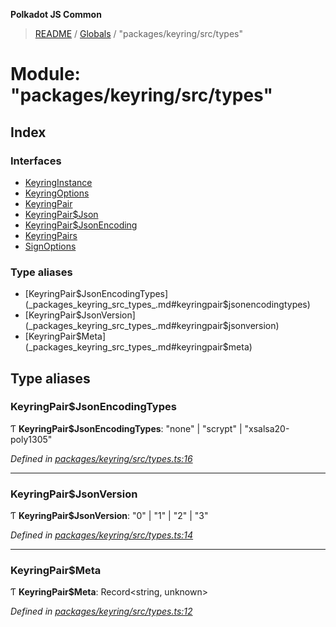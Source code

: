 **Polkadot JS Common**

> [README](../README.md) / [Globals](../globals.md) / "packages/keyring/src/types"

# Module: "packages/keyring/src/types"

## Index

### Interfaces

* [KeyringInstance](../interfaces/_packages_keyring_src_types_.keyringinstance.md)
* [KeyringOptions](../interfaces/_packages_keyring_src_types_.keyringoptions.md)
* [KeyringPair](../interfaces/_packages_keyring_src_types_.keyringpair.md)
* [KeyringPair$Json](../interfaces/_packages_keyring_src_types_.keyringpair_json.md)
* [KeyringPair$JsonEncoding](../interfaces/_packages_keyring_src_types_.keyringpair_jsonencoding.md)
* [KeyringPairs](../interfaces/_packages_keyring_src_types_.keyringpairs.md)
* [SignOptions](../interfaces/_packages_keyring_src_types_.signoptions.md)

### Type aliases

* [KeyringPair$JsonEncodingTypes](_packages_keyring_src_types_.md#keyringpair$jsonencodingtypes)
* [KeyringPair$JsonVersion](_packages_keyring_src_types_.md#keyringpair$jsonversion)
* [KeyringPair$Meta](_packages_keyring_src_types_.md#keyringpair$meta)

## Type aliases

### KeyringPair$JsonEncodingTypes

Ƭ  **KeyringPair$JsonEncodingTypes**: \"none\" \| \"scrypt\" \| \"xsalsa20-poly1305\"

*Defined in [packages/keyring/src/types.ts:16](https://github.com/polkadot-js/common/blob/13ae8665/packages/keyring/src/types.ts#L16)*

___

### KeyringPair$JsonVersion

Ƭ  **KeyringPair$JsonVersion**: \"0\" \| \"1\" \| \"2\" \| \"3\"

*Defined in [packages/keyring/src/types.ts:14](https://github.com/polkadot-js/common/blob/13ae8665/packages/keyring/src/types.ts#L14)*

___

### KeyringPair$Meta

Ƭ  **KeyringPair$Meta**: Record\<string, unknown>

*Defined in [packages/keyring/src/types.ts:12](https://github.com/polkadot-js/common/blob/13ae8665/packages/keyring/src/types.ts#L12)*
